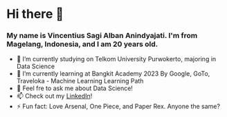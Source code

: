 # Hi there 👋
### My name is Vincentius Sagi Alban Anindyajati. I'm from Magelang, Indonesia, and I am 20 years old.

- 🔭 I’m currently studying on Telkom University Purwokerto, majoring in Data Science
- 🌱 I’m currently learning at Bangkit Academy 2023 By Google, GoTo, Traveloka - Machine Learning Learning Path
- 💬 Feel fre to ask me about Data Science!
- 📫 Check out my [LinkedIn](https://www.linkedin.com/in/vincentius-sagi-alban-anindyajati-62753021b/)!
  <br>
- ⚡ Fun fact: Love Arsenal, One Piece, and Paper Rex. Anyone the same?

